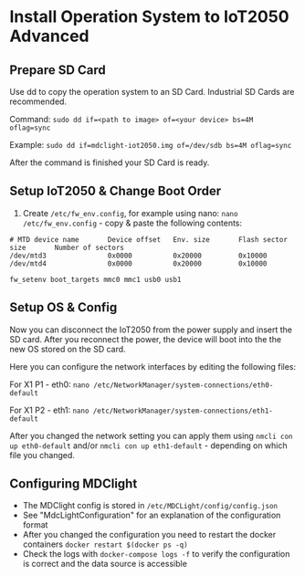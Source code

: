 # Install Operation System to IoT2050 Advanced

## Prepare SD Card

Use dd to copy the operation system to an SD Card. Industrial SD Cards are recommended.

Command:
`sudo dd if=<path to image> of=<your device> bs=4M oflag=sync`

Example:
`sudo dd if=mdclight-iot2050.img of=/dev/sdb bs=4M oflag=sync`

After the command is finished your SD Card is ready.

## Setup IoT2050 & Change Boot Order

1. Create `/etc/fw_env.config`, for example using nano: `nano /etc/fw_env.config` - copy & paste the following contents:

```
# MTD device name       Device offset   Env. size       Flash sector size       Number of sectors
/dev/mtd3               0x0000          0x20000         0x10000
/dev/mtd4               0x0000          0x20000         0x10000
```

`fw_setenv boot_targets mmc0 mmc1 usb0 usb1`

## Setup OS & Config

Now you can disconnect the IoT2050 from the power supply and insert the SD card. After you reconnect the power, the device will boot into
the the new OS stored on the SD card.

Here you can configure the network interfaces by editing the following files:

For X1 P1 - eth0:
`nano /etc/NetworkManager/system-connections/eth0-default`

For X1 P2 - eth1:
`nano /etc/NetworkManager/system-connections/eth1-default`

After you changed the network setting you can apply them using `nmcli con up eth0-default` and/or `nmcli con up eth1-default` - depending on which file you changed.

## Configuring MDClight

- The MDClight config is stored in `/etc/MDCLight/config/config.json`
- See "MdcLightConfiguration" for an explanation of the configuration format
- After you changed the configuration you need to restart the docker containers `docker restart $(docker ps -q)`
- Check the logs with `docker-compose logs -f` to verify the configuration is correct and the data source is accessible
